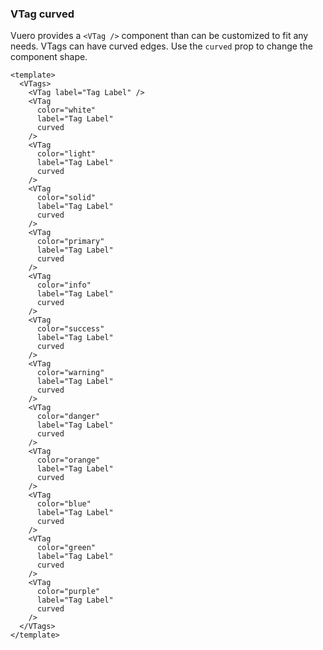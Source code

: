 ### VTag curved

Vuero provides a `<VTag />` component than can be customized to fit any needs.
VTags can have curved edges.
Use the `curved` prop to change the component shape.

<!--code-->

```vue
<template>
  <VTags>
    <VTag label="Tag Label" />
    <VTag
      color="white"
      label="Tag Label"
      curved
    />
    <VTag
      color="light"
      label="Tag Label"
      curved
    />
    <VTag
      color="solid"
      label="Tag Label"
      curved
    />
    <VTag
      color="primary"
      label="Tag Label"
      curved
    />
    <VTag
      color="info"
      label="Tag Label"
      curved
    />
    <VTag
      color="success"
      label="Tag Label"
      curved
    />
    <VTag
      color="warning"
      label="Tag Label"
      curved
    />
    <VTag
      color="danger"
      label="Tag Label"
      curved
    />
    <VTag
      color="orange"
      label="Tag Label"
      curved
    />
    <VTag
      color="blue"
      label="Tag Label"
      curved
    />
    <VTag
      color="green"
      label="Tag Label"
      curved
    />
    <VTag
      color="purple"
      label="Tag Label"
      curved
    />
  </VTags>
</template>
```

<!--/code-->

<!--example-->

<VTags>
  <VTag label="Tag Label" />
  <VTag color="white" label="Tag Label" curved />
  <VTag color="light" label="Tag Label" curved />
  <VTag color="solid" label="Tag Label" curved />
  <VTag color="primary" label="Tag Label" curved />
  <VTag color="info" label="Tag Label" curved />
  <VTag color="success" label="Tag Label" curved />
  <VTag color="warning" label="Tag Label" curved />
  <VTag color="danger" label="Tag Label" curved />
  <VTag color="orange" label="Tag Label" curved />
  <VTag color="blue" label="Tag Label" curved />
  <VTag color="green" label="Tag Label" curved />
  <VTag color="purple" label="Tag Label" curved />
</VTags>

<!--/example-->

